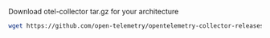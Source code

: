 Download otel-collector tar.gz for your architecture

```bash
wget https://github.com/open-telemetry/opentelemetry-collector-releases/releases/download/v0.79.0/otelcol-contrib_0.79.0_darwin_arm64.tar.gz
```